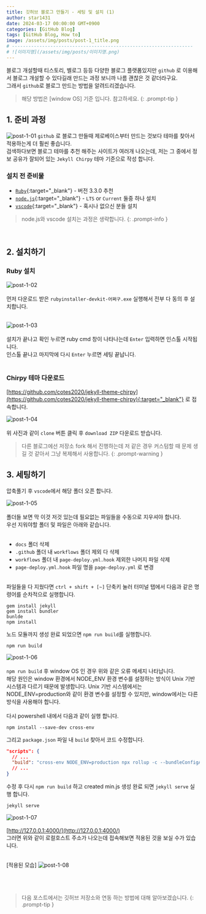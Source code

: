 ```yaml
---
title: 깃허브 블로그 만들기 - 세팅 및 설치 (1)
author: star1431
date: 2024-03-17 00:00:00 GMT+0900
categories: [GitHub Blog]
tags: [GitHub Blog, How to]
image: /assets/img/posts/post-1_title.png
# ------------------------------------------------------------------
# ![이미지명](/assets/img/posts/이미지명.png)
---
```


블로그 개설할때 티스토리, 벨로그 등등 다양한 블로그 플랫폼있지만 `github` 로 이용해서 블로그 개설할 수 있다길래 만드는 과정 보니까 나름 괜찮은 것 같더라구요.<br>
그래서 `github`로 블로그 만드는 방법을 알려드리겠습니다.
> 해당 방법은 [window OS] 기준 입니다. 참고하세요.
{: .prompt-tip }
## 1. 준비 과정
![post-1-01](/assets/img/posts/post-1-01.png)
`github` 로 블로그 만들때 제로베이스부터 만드는 것보다 테마를 찾아서 적용하는게 더 훨씬 좋습니다. <br>
검색하다보면 블로그 테마를 추천 해주는 사이트가 여러개 나오는데, 저는 그 중에서 정보 공유가 잘되어 있는
`Jekyll Chirpy` 테마 기준으로 작성 합니다. <br>

### 설치 전 준비물

* [`Ruby`](https://rubyinstaller.org/downloads/){:target="_blank"} - 버전 3.3.0 추천
* [`node.js`](https://nodejs.org/en){:target="_blank"} - `LTS` or `Current` 둘중 하나 설치
* [`vscode`](https://code.visualstudio.com/download){:target="_blank"} - 혹시나 없으신 분들 설치  

> node.js와 vscode 설치는 과정은 생략합니다.
{: .prompt-info }
<br>

## 2. 설치하기

### Ruby 설치

![post-1-02](/assets/img/posts/post-1-02.png)
<br><br>
먼저 다운로드 받은 `rubyinstaller-devkit-어쩌구.exe` 실행해서 전부 다 동의 후 설치합니다.
<br><br>

![post-1-03](/assets/img/posts/post-1-03.png)
<br><br>
설치가 끝나고 확인 누르면 ruby cmd 창이 나타나는데 `Enter` 입력하면 인스톨 시작됩니다.<br>
인스톨 끝나고 마지막에 다시 `Enter` 누르면 세팅 끝납니다.
<br><br>

### Chirpy 테마 다운로드
[https://github.com/cotes2020/jekyll-theme-chirpy](https://github.com/cotes2020/jekyll-theme-chirpy){:target="_blank"} 로 접속합니다.

![post-1-04](/assets/img/posts/post-1-04.png)
<br><br>
위 사진과 같이 `clone` 버튼 클릭 후 `download ZIP` 다운로드 받습니다.<br>


> 다른 블로그에선 저장소 fork 해서 진행하는데 저 같은 경우 커스텀할 때 문제 생길 것 같아서 그냥 복제해서 사용합니다.
{: .prompt-warning }


## 3. 세팅하기
압축풀기 후 `vscode`에서 해당 폴더 오픈 합니다.

![post-1-05](/assets/img/posts/post-1-05.png)
<br><br>
폴더들 보면 막 이것 저것 있는데 필요없는 파일들을 수동으로 지우셔야 합니다. <br>
우선 지워야할 폴더 및 파일은 아래와 같습니다.<br>
<br>
- `docs` 폴더 삭제
- `.github` 폴더 내 `workflows` 폴더 제외 다 삭제
- `workflows` 폴더 내 `page-deploy.yml.hook` 제외한 나머지 파일 삭제
- `page-deploy.yml.hook` 파일 명을 `page-deploy.yml` 로 변경<br><br>

파일들을 다 지웠다면 `ctrl + shift + [~]` 단축키 눌러 터미널 탭에서 다음과 같은 명령어를 순차적으로 실행합니다.
```shell
gem install jekyll
gem install bundler
bunlde
npm install
```

노드 모듈까지 생성 완료 되었으면 `npm run build`를 실행합니다.
```shell
npm run build
```

![post-1-06](/assets/img/posts/post-1-06.png)
<br><br>
`npm run build` 후 window OS 인 경우 위와 같은 오류 메세지 나타납니다. <br>
해당 원인은 window 환경에서 NODE_ENV 환경 변수를 설정하는 방식이 Unix 기반 시스템과 다르기 때문에 발생합니다. Unix 기반 시스템에서는 NODE_ENV=production와 같이 환경 변수를 설정할 수 있지만, window에서는 다른 방식을 사용해야 합니다. <br><br>
다시 powershell 내에서 다음과 같이 실행 합니다.
```shell
npm install --save-dev cross-env
```
그리고 `package.json` 파일 내 `build` 찾아서 코드 수정합니다.
```json
"scripts": {
  // ...
  "build": "cross-env NODE_ENV=production npx rollup -c --bundleConfigAsCjs" //이부분수정
  // ...
}
```
수정 후 다시 `npm run build` 하고 created min.js 생성 완료 되면 `jekyll serve` 실행 합니다.
```ruby
jekyll serve
```

![post-1-07](/assets/img/posts/post-1-07.png)
<br><br>
[http://127.0.0.1:4000/](http://127.0.0.1:4000/) <br>
그러면 위와 같이 로컬호스트 주소가 나오는데 접속해보면 적용된 것을 보실 수가 있습니다.
<br><br>

[적용된 모습]
![post-1-08](/assets/img/posts/post-1-08.png)
<br><br><br><br>

> 다음 포스트에서는 깃허브 저장소와 연동 하는 방법에 대해 알아보겠습니다.
{: .prompt-tip }
